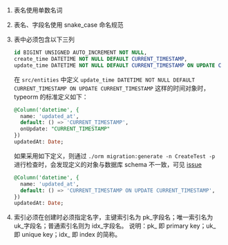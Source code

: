 1. 表名使用单数名词

2. 表名、字段名使用 snake_case 命名规范

3. 表中必须包含以下三列

   ```sql
   id BIGINT UNSIGNED AUTO_INCREMENT NOT NULL,
   create_time DATETIME NOT NULL DEFAULT CURRENT_TIMESTAMP,
   update_time DATETIME NOT NULL DEFAULT CURRENT_TIMESTAMP ON UPDATE CURRENT_TIMESTAMP
   ```

   在 `src/entities` 中定义 `update_time DATETIME NOT NULL DEFAULT CURRENT_TIMESTAMP ON UPDATE CURRENT_TIMESTAMP` 这样的时间对象时，typeorm 的标准定义如下：

   ```sql
   @Column('datetime', {
     name: 'updated_at',
     default: () => 'CURRENT_TIMESTAMP',
     onUpdate: "CURRENT_TIMESTAMP"
   })
   updatedAt: Date;
   ```

   如果采用如下定义，则通过 `./orm migration:generate -n CreateTest -p` 进行检查时，会发现定义的对象与数据库 schema 不一致，可见 [issue](https://github.com/typeorm/typeorm/issues/1901)

   ```sql
   @Column('datetime', {
     name: 'updated_at',
     default: () => 'CURRENT_TIMESTAMP ON UPDATE CURRENT_TIMESTAMP',
   })
   updatedAt: Date;
   ```

4. 索引必须在创建时必须指定名字，主键索引名为 pk\_字段名；唯一索引名为 uk\_字段名；普通索引名则为 idx\_字段名。 说明：pk\_ 即 primary key；uk\_ 即 unique key；idx_ 即 index 的简称。